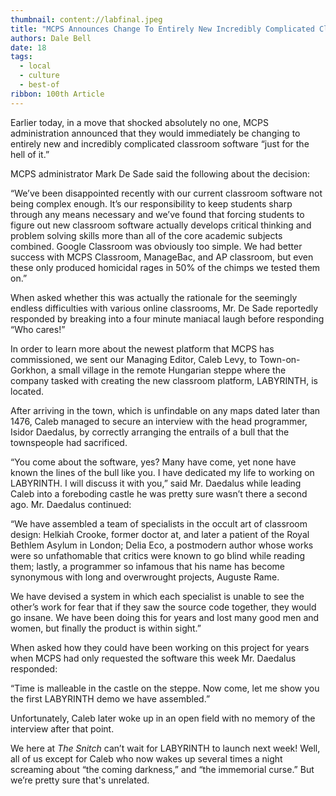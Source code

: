 ```yaml
---
thumbnail: content://labfinal.jpeg
title: "MCPS Announces Change To Entirely New Incredibly Complicated Classroom Software “Just For The Hell Of It”"
authors: Dale Bell
date: 18
tags:
  - local
  - culture
  - best-of
ribbon: 100th Article
---
```


Earlier today, in a move that shocked absolutely no one, MCPS administration announced that they would immediately be changing to entirely new and incredibly complicated classroom software “just for the hell of it.”

MCPS administrator Mark De Sade said the following about the decision:

“We’ve been disappointed recently with our current classroom software not being complex enough. It’s our responsibility to keep students sharp through any means necessary and we’ve found that forcing students to figure out new classroom software actually develops critical thinking and problem solving skills more than all of the core academic subjects combined. Google Classroom was obviously too simple. We had better success with MCPS Classroom, ManageBac, and AP classroom, but even these only produced homicidal rages in 50% of the chimps we tested them on.”

When asked whether this was actually the rationale for the seemingly endless difficulties with various online classrooms, Mr. De Sade reportedly responded by breaking into a four minute maniacal laugh before responding “Who cares!”

In order to learn more about the newest platform that MCPS has commissioned, we sent our Managing Editor, Caleb Levy, to Town-on-Gorkhon, a small village in the remote Hungarian steppe where the company tasked with creating the new classroom platform, LABYRINTH, is located.

After arriving in the town, which is unfindable on any maps dated later than 1476, Caleb managed to secure an interview with the head programmer, Isidor Daedalus, by correctly arranging the entrails of a bull that the townspeople had sacrificed.

“You come about the software, yes? Many have come, yet none have known the lines of the bull like you. I have dedicated my life to working on LABYRINTH. I will discuss it with you,” said Mr. Daedalus while leading Caleb into a foreboding castle he was pretty sure wasn’t there a second ago. Mr. Daedalus continued:

“We have assembled a team of specialists in the occult art of classroom design: Helkiah Crooke, former doctor at, and later a patient of the Royal Bethlem Asylum in London; Delia Eco, a postmodern author whose works were so unfathomable that critics were known to go blind while reading them; lastly, a programmer so infamous that his name has become synonymous with long and overwrought projects, Auguste Rame.

We have devised a system in which each specialist is unable to see the other’s work for fear that if they saw the source code together, they would go insane. We have been doing this for years and lost many good men and women, but finally the product is within sight.”

When asked how they could have been working on this project for years when MCPS had only requested the software this week Mr. Daedalus responded:

“Time is malleable in the castle on the steppe. Now come, let me show you the first LABYRINTH demo we have assembled.”

Unfortunately, Caleb later woke up in an open field with no memory of the interview after that point.

We here at *The Snitch* can’t wait for LABYRINTH to launch next week! Well, all of us except for Caleb who now wakes up several times a night screaming about “the coming darkness,” and “the immemorial curse.” But we’re pretty sure that's unrelated.
